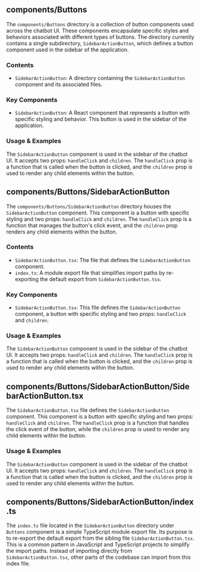 
## components/Buttons

The `components/Buttons` directory is a collection of button components used across the chatbot UI. These components encapsulate specific styles and behaviors associated with different types of buttons. The directory currently contains a single subdirectory, `SidebarActionButton`, which defines a button component used in the sidebar of the application.

### Contents

- `SidebarActionButton`: A directory containing the `SidebarActionButton` component and its associated files.

### Key Components

- `SidebarActionButton`: A React component that represents a button with specific styling and behavior. This button is used in the sidebar of the application.

### Usage & Examples

The `SidebarActionButton` component is used in the sidebar of the chatbot UI. It accepts two props: `handleClick` and `children`. The `handleClick` prop is a function that is called when the button is clicked, and the `children` prop is used to render any child elements within the button.

## components/Buttons/SidebarActionButton

The `components/Buttons/SidebarActionButton` directory houses the `SidebarActionButton` component. This component is a button with specific styling and two props: `handleClick` and `children`. The `handleClick` prop is a function that manages the button's click event, and the `children` prop renders any child elements within the button.

### Contents

- `SidebarActionButton.tsx`: The file that defines the `SidebarActionButton` component.
- `index.ts`: A module export file that simplifies import paths by re-exporting the default export from `SidebarActionButton.tsx`.

### Key Components

- `SidebarActionButton.tsx`: This file defines the `SidebarActionButton` component, a button with specific styling and two props: `handleClick` and `children`.

### Usage & Examples

The `SidebarActionButton` component is used in the sidebar of the chatbot UI. It accepts two props: `handleClick` and `children`. The `handleClick` prop is a function that is called when the button is clicked, and the `children` prop is used to render any child elements within the button.

## components/Buttons/SidebarActionButton/SidebarActionButton.tsx

The `SidebarActionButton.tsx` file defines the `SidebarActionButton` component. This component is a button with specific styling and two props: `handleClick` and `children`. The `handleClick` prop is a function that handles the click event of the button, while the `children` prop is used to render any child elements within the button.

### Usage & Examples

The `SidebarActionButton` component is used in the sidebar of the chatbot UI. It accepts two props: `handleClick` and `children`. The `handleClick` prop is a function that is called when the button is clicked, and the `children` prop is used to render any child elements within the button.

## components/Buttons/SidebarActionButton/index.ts

The `index.ts` file located in the `SidebarActionButton` directory under `Buttons` component is a simple TypeScript module export file. Its purpose is to re-export the default export from the sibling file `SidebarActionButton.tsx`. This is a common pattern in JavaScript and TypeScript projects to simplify the import paths. Instead of importing directly from `SidebarActionButton.tsx`, other parts of the codebase can import from this index file.

